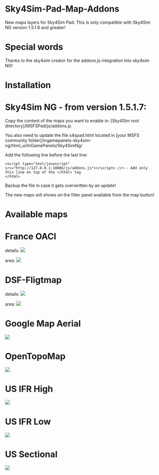 # Sky4Sim-Pad-Map-Addons
New maps layers for Sky4Sim Pad: This is only compatible with Sky4Sim NG version 1.5.1.6 and greater!

# Special words
Thanks to the sky4sim creator for the addons.js integration into sky4sim NG!

# Installation
# Sky4Sim NG - from version 1.5.1.7:
Copy the content of the maps you want to enable in: [Sky4Sim root directory]/MSFSPad/js/addons.js

You also need to update the file s4spad.html located in [your MSFS community folder]/ingamepanels-sky4sim-ng/html_ui/InGamePanels/Sky4SimNg/

Add the following line before the last line:
```
<script type="text/javascript" src="http://127.0.0.1:18086/js/addons.js"></script> //<-- Add only this line on top of the </html> tag
</html>
```

Backup the file in case it gets overwritten by an update!

The new maps will shows on the filter panel available from the map button!

# Available maps
# France OACI
details:
<img src="./img/franceoaci.PNG"/>

area:
<img src="./img/franceoaci-area.PNG"/>

# DSF-Fligtmap
details:
<img src="./img/dsf-details.PNG"/>

area:
<img src="./img/dsf-area.PNG"/>

# Google Map Aerial
<img src="./img/gmap.PNG"/>

# OpenTopoMap
<img src="./img/opentopo.PNG"/>

# US IFR High
<img src="./img/usifrhigh.PNG"/>

# US IFR Low
<img src="./img/usifrlow.PNG"/>

# US Sectional
<img src="./img/ussectional.PNG"/>
